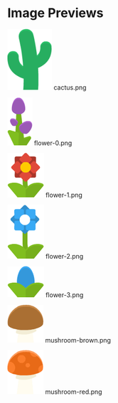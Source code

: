 # Image Previews

<img src="cactus.png" style="max-width:100px;" /> cactus.png<br>

<img src="flower-0.png" style="max-width:100px;" /> flower-0.png<br>

<img src="flower-1.png" style="max-width:100px;" /> flower-1.png<br>

<img src="flower-2.png" style="max-width:100px;" /> flower-2.png<br>

<img src="flower-3.png" style="max-width:100px;" /> flower-3.png<br>

<img src="mushroom-brown.png" style="max-width:100px;" /> mushroom-brown.png<br>

<img src="mushroom-red.png" style="max-width:100px;" /> mushroom-red.png<br>

